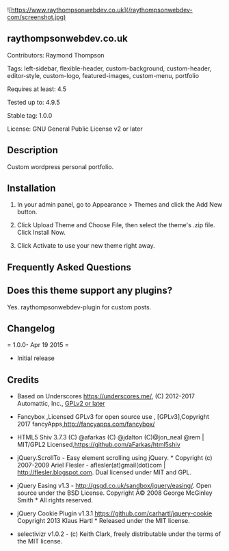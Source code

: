 ![https://www.raythompsonwebdev.co.uk](/raythompsonwebdev-com/screenshot.jpg)

## raythompsonwebdev.co.uk 

Contributors: Raymond Thompson

Tags: left-sidebar, flexible-header, custom-background, custom-header, editor-style, custom-logo, featured-images, custom-menu, portfolio 

Requires at least: 4.5

Tested up to: 4.9.5

Stable tag: 1.0.0

License: GNU General Public License v2 or later

## Description 

Custom wordpress personal portfolio.


## Installation 

1. In your admin panel, go to Appearance > Themes and click the Add New button.

2. Click Upload Theme and Choose File, then select the theme's .zip file. Click Install Now.

3. Click Activate to use your new theme right away.

## Frequently Asked Questions 

## Does this theme support any plugins? 

 Yes. raythompsonwebdev-plugin for custom posts.

## Changelog 

= 1.0.0- Apr 19 2015 =
* Initial release

## Credits 

* Based on Underscores https://underscores.me/, (C) 2012-2017 Automattic, Inc., [GPLv2 or later](https://www.gnu.org/licenses/gpl-2.0.html)

* Fancybox ,Licensed GPLv3 for open source use , [GPLv3],Copyright 2017 fancyApps,http://fancyapps.com/fancybox/

* HTML5 Shiv 3.7.3 (C) @afarkas (C) @jdalton (C)@jon_neal @rem | MIT/GPL2 Licensed,https://github.com/aFarkas/html5shiv

* jQuery.ScrollTo - Easy element scrolling using jQuery. * Copyright (c) 2007-2009 Ariel Flesler - aflesler(at)gmail(dot)com | http://flesler.blogspot.com.  Dual licensed under MIT and GPL.

* jQuery Easing v1.3 - http://gsgd.co.uk/sandbox/jquery/easing/. Open source under the BSD License.  Copyright Â© 2008 George McGinley Smith * All rights reserved.

*  jQuery Cookie Plugin v1.3.1 https://github.com/carhartl/jquery-cookie Copyright 2013 Klaus Hartl * Released under the MIT license.

* selectivizr v1.0.2 - (c) Keith Clark, freely distributable under the terms of the MIT license.